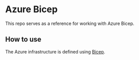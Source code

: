 # Azure Bicep

This repo serves as a reference for working with Azure Bicep.

## How to use

The Azure infrastructure is defined using [Bicep](https://docs.microsoft.com/azure/azure-resource-manager/bicep/).
